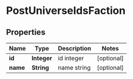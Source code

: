 
# PostUniverseIdsFaction

## Properties
Name | Type | Description | Notes
------------ | ------------- | ------------- | -------------
**id** | **Integer** | id integer |  [optional]
**name** | **String** | name string |  [optional]



